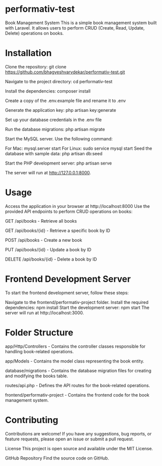 # performativ-test

Book Management System
This is a simple book management system built with Laravel. It allows users to perform CRUD (Create, Read, Update, Delete) operations on books.

# Installation
Clone the repository: git clone https://github.com/bhagyeshvarvdekar/performativ-test.git

Navigate to the project directory: cd performativ-test

Install the dependencies: composer install

Create a copy of the .env.example file and rename it to .env

Generate the application key: php artisan key:generate

Set up your database credentials in the .env file

Run the database migrations: php artisan migrate

Start the MySQL server. Use the following command:

For Mac: mysql.server start
For Linux: sudo service mysql start
Seed the database with sample data: php artisan db:seed

Start the PHP development server: php artisan serve

The server will run at http://127.0.0.1:8000.

# Usage
Access the application in your browser at http://localhost:8000
Use the provided API endpoints to perform CRUD operations on books:

GET /api/books - Retrieve all books

GET /api/books/{id} - Retrieve a specific book by ID

POST /api/books - Create a new book

PUT /api/books/{id} - Update a book by ID

DELETE /api/books/{id} - Delete a book by ID

# Frontend Development Server
To start the frontend development server, follow these steps:

Navigate to the frontend/performativ-project folder.
Install the required dependencies: npm install
Start the development server: npm start
The server will run at http://localhost:3000.

# Folder Structure
app/Http/Controllers - Contains the controller classes responsible for handling book-related operations.

app/Models - Contains the model class representing the book entity.

database/migrations - Contains the database migration files for creating and modifying the books table.

routes/api.php - Defines the API routes for the book-related operations.

frontend/performativ-project - Contains the frontend code for the book management system.

# Contributing
Contributions are welcome! If you have any suggestions, bug reports, or feature requests, please open an issue or submit a pull request.

License
This project is open source and available under the MIT License.

GitHub Repository
Find the source code on GitHub.
